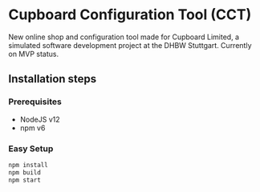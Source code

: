 # Cupboard Configuration Tool (CCT)

New online shop and configuration tool made for Cupboard Limited, a simulated software development project at the DHBW Stuttgart. Currently on MVP status.

## Installation steps

### Prerequisites

- NodeJS v12
- npm v6

### Easy Setup

``` bash
npm install
npm build
npm start
```
